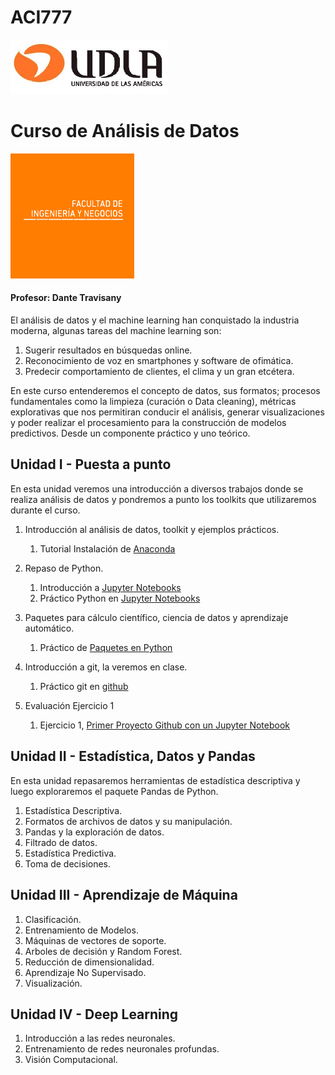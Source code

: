 # ACI777
![Imagen_UDLA](assets/imgs/udla.png)

# Curso de Análisis de Datos 

![Imagen_FINE](assets/imgs/fine.png)

#### Profesor: Dante Travisany

El análisis de datos y el machine learning han conquistado la industria moderna, algunas tareas del machine learning son:
1. Sugerir resultados en búsquedas online.
2. Reconocimiento de voz en smartphones y software de ofimática.
3. Predecir comportamiento de clientes, el clima y un gran etcétera.

En este curso entenderemos el concepto de datos, sus formatos; procesos fundamentales como la limpieza 
(curación o Data cleaning), métricas explorativas que nos permitiran conducir el análisis, generar visualizaciones 
y poder realizar el procesamiento para la construcción de modelos predictivos. Desde un componente práctico y uno teórico.

## Unidad I - Puesta a punto

En esta unidad veremos una introducción a diversos trabajos donde se realiza análisis de datos y pondremos a punto los 
toolkits que utilizaremos durante el curso.

1. Introducción al análisis de datos, toolkit y ejemplos prácticos.
   1. Tutorial Instalación de [Anaconda](00_instalar_anaconda/README.md)
   
2. Repaso de Python.
    1. Introducción a [Jupyter Notebooks](01_Jupyter_notebooks/README.md)
    2. Práctico Python en [Jupyter Notebooks](01_Jupyter_notebooks/repasopython.ipynb) 
3. Paquetes para cálculo científico, ciencia de datos y aprendizaje automático.
    1. Práctico de [Paquetes en Python](03_Practico_Paquetes/README.md)
4. Introducción a git, la veremos en clase.
   1. Práctico git en [github](02_Practico_git/README.md)  
5. Evaluación Ejercicio 1
   1. Ejercicio 1, [Primer Proyecto Github con un Jupyter Notebook](05_Ejercicio_1/README.md)
    
## Unidad II - Estadística, Datos y Pandas

En esta unidad repasaremos herramientas de estadística descriptiva y luego exploraremos el paquete Pandas de Python.

1. Estadística Descriptiva.
2. Formatos de archivos de datos y su manipulación.
3. Pandas y la exploración de datos.
4. Filtrado de datos.
5. Estadística Predictiva.
6. Toma de decisiones.

## Unidad III - Aprendizaje de Máquina

1. Clasificación.
2. Entrenamiento de Modelos.
3. Máquinas de vectores de soporte.
4. Arboles de decisión y Random Forest.
5. Reducción de dimensionalidad.
6. Aprendizaje No Supervisado.
7. Visualización.

## Unidad IV - Deep Learning

1. Introducción a las redes neuronales.
2. Entrenamiento de redes neuronales profundas.
3. Visión Computacional.



